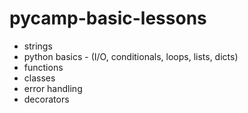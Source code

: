 # pycamp-basic-lessons

 - strings
 - python basics - (I/O, conditionals, loops, lists, dicts)
 - functions
 - classes
 - error handling
 - decorators